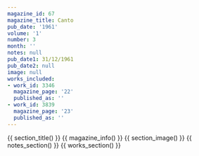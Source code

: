 ```yaml
---
magazine_id: 67
magazine_title: Canto
pub_date: '1961'
volume: '1'
number: 3
month: ''
notes: null
pub_date1: 31/12/1961
pub_date2: null
image: null
works_included:
- work_id: 3346
  magazine_page: '22'
  published_as: ''
- work_id: 3839
  magazine_page: '23'
  published_as: ''
---
```


{{ section_title() }}
{{ magazine_info() }}
{{ section_image() }}
{{ notes_section() }}
{{ works_section() }}
